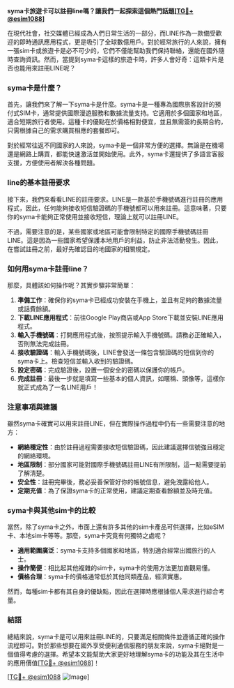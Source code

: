 **syma卡旅遊卡可以註冊line嗎？讓我們一起探索這個熱門話題[[TG💪+ @esim1088](https://t.me/s/esim1088)]**

在現代社會，社交媒體已經成為人們日常生活的一部分，而LINE作為一款備受歡迎的即時通訊應用程式，更是吸引了全球數億用戶。對於經常旅行的人來說，擁有一張sim卡或旅遊卡是必不可少的，它們不僅能幫助我們保持聯絡，還能在國外隨時查詢資訊。然而，當提到syma卡這樣的旅遊卡時，許多人會好奇：這類卡片是否也能用來註冊LINE呢？

### syma卡是什麼？

首先，讓我們來了解一下syma卡是什麼。syma卡是一種專為國際旅客設計的預付式SIM卡，通常提供國際漫遊服務和數據流量支持。它適用於多個國家和地區，適合短期旅行者使用。這種卡的優點在於價格相對便宜，並且無需簽約長期合約，只需根據自己的需求購買相應的套餐即可。

對於經常往返不同國家的人來說，syma卡是一個非常方便的選擇。無論是在機場還是網路上購買，都能快速激活並開始使用。此外，syma卡還提供了多語言客服支援，方便使用者解決各種問題。

### line的基本註冊要求

接下來，我們來看看LINE的註冊要求。LINE是一款基於手機號碼進行註冊的應用程式，因此，任何能夠接收短信驗證碼的手機號都可以用來註冊。這意味著，只要你的syma卡能夠正常使用並接收短信，理論上就可以註冊LINE。

不過，需要注意的是，某些國家或地區可能會限制特定的國際手機號碼註冊LINE。這是因為一些國家希望保護本地用戶的利益，防止非法活動發生。因此，在嘗試註冊之前，最好先確認目的地國家的相關規定。

### 如何用syma卡註冊line？

那麼，具體該如何操作呢？其實步驟非常簡單：

1. **準備工作**：確保你的syma卡已經成功安裝在手機上，並且有足夠的數據流量或話費餘額。
2. **下載LINE應用程式**：前往Google Play商店或App Store下載並安裝LINE應用程式。
3. **輸入手機號碼**：打開應用程式後，按照提示輸入手機號碼。請務必正確輸入，否則無法完成註冊。
4. **接收驗證碼**：輸入手機號碼後，LINE會發送一條包含驗證碼的短信到你的syma卡上。檢查短信並輸入收到的驗證碼。
5. **設定密碼**：完成驗證後，設置一個安全的密碼以保護你的帳戶。
6. **完成註冊**：最後一步就是填寫一些基本的個人資訊，如暱稱、頭像等，這樣你就正式成為了一名LINE用戶！

### 注意事項與建議

雖然syma卡確實可以用來註冊LINE，但在實際操作過程中仍有一些需要注意的地方：

- **網絡穩定性**：由於註冊過程需要接收短信驗證碼，因此建議選擇信號強且穩定的網絡環境。
- **地區限制**：部分國家可能對國際手機號碼註冊LINE有所限制，這一點需要提前了解清楚。
- **安全性**：註冊完畢後，務必妥善保管好你的帳號信息，避免洩露給他人。
- **定期充值**：為了保證syma卡的正常使用，建議定期查看餘額並及時充值。

### syma卡與其他sim卡的比較

當然，除了syma卡之外，市面上還有許多其他的sim卡產品可供選擇，比如eSIM卡、本地sim卡等等。那麼，syma卡究竟有何獨特之處呢？

- **適用範圍廣泛**：syma卡支持多個國家和地區，特別適合經常出國旅行的人士。
- **操作簡便**：相比起其他複雜的sim卡，syma卡的使用方法更加直觀易懂。
- **價格合理**：syma卡的價格通常低於其他同類產品，經濟實惠。

然而，每種sim卡都有其自身的優缺點，因此在選擇時應根據個人需求進行綜合考量。

### 結語

總結來說，syma卡是可以用來註冊LINE的，只要滿足相關條件並遵循正確的操作流程即可。對於那些想要在國外享受便利通信服務的朋友來說，syma卡絕對是一個值得考慮的選擇。希望本文能幫助大家更好地理解syma卡的功能及其在生活中的應用價值[[TG💪+ @esim1088](https://t.me/s/esim1088)]！

[[TG💪+ @esim1088](https://t.me/s/esim1088) ![Image](https://i.postimg.cc/4NQfJmqS/Snipaste-2025-05-13-00-14-12.png)]